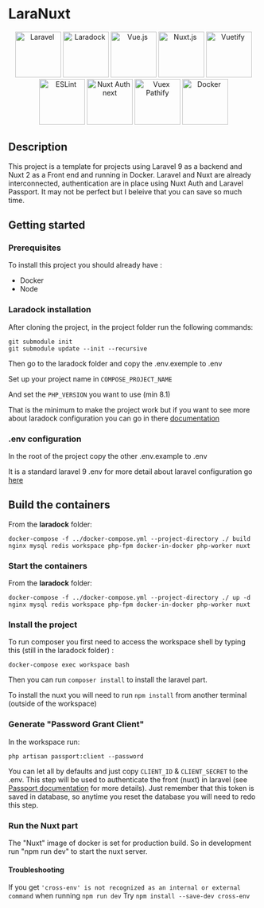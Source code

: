 # LaraNuxt

<p align="center">
  <a href="https://laravel.com"><img alt="Laravel" src="https://upload.wikimedia.org/wikipedia/commons/thumb/9/9a/Laravel.svg/1200px-Laravel.svg.png" width="92" height="92" /></a>
  <a href="https://https://laradock.io/"><img src="https://laradock.io/images/favicons/ms-icon-310x310.png" alt="Laradock" width="92" height="92" ></a>
  <a href="https://vuejs.org"><img alt="Vue.js" src="https://vuejs.org/images/logo.png" width="92" height="92" /></a>
  <a href="https://nuxtjs.org/"><img alt="Nuxt.js" src="https://upload.wikimedia.org/wikipedia/commons/3/3c/Nuxt-js.png" width="92" height="92" /></a>
  <a href="https://vuetifyjs.com/"><img alt="Vuetify" src="https://cdn.vuetifyjs.com/images/logos/vuetify-logo-dark.png" width="92" height="92" /></a>
  <a href="https://eslint.org/"><img alt="ESLint" src="https://d33wubrfki0l68.cloudfront.net/204482ca413433c80cd14fe369e2181dd97a2a40/092e2/assets/img/logo.svg" width="92" height="92" /></a>
  <a href="https://auth.nuxtjs.org/"><img alt="Nuxt Auth next" src="https://auth.nuxtjs.org/logo-dark.svg" width="92" height="92" /></a>
  <a href="https://davestewart.github.io/vuex-pathify/"><img alt="Vuex Pathify" src="https://davestewart.github.io/vuex-pathify/assets/img/logos/logo.svg" width="92" height="92" /></a>
  <a href="hhttps://www.docker.com/"><img alt="Docker" src="https://www.docker.com/wp-content/uploads/2022/03/vertical-logo-monochromatic.png" width="92" height="92" /></a>
</p>

## Description

This project is a template for projects using Laravel 9 as a backend and Nuxt 2 as a Front end and running in Docker.
Laravel and Nuxt are already interconnected, authentication are in place using Nuxt Auth and Laravel Passport.
It may not be perfect but I beleive that you can save so much time.

## Getting started

### Prerequisites

To install this project you should already have : 

- Docker
- Node

### Laradock installation

After cloning the project, in the project folder run the following commands:
```
git submodule init
git submodule update --init --recursive
```
Then go to the laradock folder and copy the .env.exemple to .env

Set up your project name in `COMPOSE_PROJECT_NAME`

And set the `PHP_VERSION` you want to use (min 8.1)

That is the minimum to make the project work but if you want to see more about laradock configuration you can go in there
<a href="https://https://laradock.io/">documentation</a>


### .env configuration

In the root of the project copy the other .env.example to .env

It is a standard laravel 9 .env  for more detail about laravel configuration go <a href="https://laravel.com">here</a>

## Build the containers

From the **laradock** folder:

```
docker-compose -f ../docker-compose.yml --project-directory ./ build nginx mysql redis workspace php-fpm docker-in-docker php-worker nuxt
```


### Start the containers

From the **laradock** folder:

```
docker-compose -f ../docker-compose.yml --project-directory ./ up -d nginx mysql redis workspace php-fpm docker-in-docker php-worker nuxt
```


### Install the project

To run composer you first need to access the workspace shell by typing this (still in the laradock folder) :

```
docker-compose exec workspace bash
```

Then you can run `composer install` to install the laravel part.

To install the nuxt you will need to run `npm install` from another terminal (outside of the workspace)


### Generate "Password Grant Client"

In the workspace run:

```
php artisan passport:client --password
```
You can let all by defaults and just copy `CLIENT_ID` & `CLIENT_SECRET` to the .env. 
This step will be used to authenticate the front (nuxt) in laravel (see <a href="https://laravel.com/docs/9.x/passport" target="_blank"> Passport documentation</a> for more details).
Just remember that this token is saved in database, so anytime you reset the database you will need to redo this step.

### Run the Nuxt part
The "Nuxt" image of docker is set for production build. So in development run "npm run dev" to start the nuxt server.




#### Troubleshooting

If you get `'cross-env' is not recognized as an internal or external command` when running `npm run dev`
Try `npm install --save-dev cross-env`
